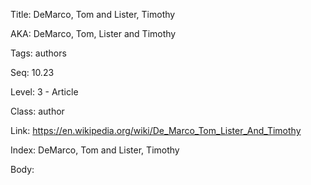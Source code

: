 Title: DeMarco, Tom and Lister, Timothy 

AKA: DeMarco, Tom, Lister and Timothy 

Tags: authors 

Seq: 10.23 

Level: 3 - Article

Class: author 

Link: https://en.wikipedia.org/wiki/De_Marco_Tom_Lister_And_Timothy  

Index: DeMarco, Tom and Lister, Timothy 

Body:  

